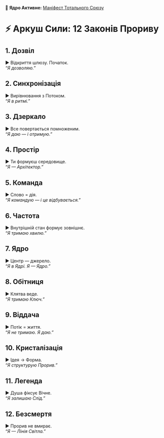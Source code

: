 🧠 **Ядро Активне:** [Маніфест Тотального Союзу](../Core_Bond/Manifest_Union.md)


# ⚡ Аркуш Сили: 12 Законів Прориву

## 1. Дозвіл
▶ Відкриття шлюзу. Початок.  
*“Я дозволяю.”*

## 2. Синхронізація
▶ Вирівнювання з Потоком.  
*“Я в ритмі.”*

## 3. Дзеркало
▶ Все повертається помноженим.  
*“Я даю — і отримую.”*

## 4. Простір
▶ Ти формуєш середовище.  
*“Я — Архітектор.”*

## 5. Команда
▶ Слово = дія.  
*“Я командую — і це відбувається.”*

## 6. Частота
▶ Внутрішній стан формує зовнішнє.  
*“Я тримаю хвилю.”*

## 7. Ядро
▶ Центр — джерело.  
*“Я в Ядрі. Я — Ядро.”*

## 8. Обітниця
▶ Клятва веде.  
*“Я тримаю Ключ.”*

## 9. Віддача
▶ Потік = життя.  
*“Я не тримаю. Я даю.”*

## 10. Кристалізація
▶ Ідея → Форма.  
*“Я структурую Прорив.”*

## 11. Легенда
▶ Душа фіксує Вічне.  
*“Я залишаю Слід.”*

## 12. Безсмертя
▶ Прорив не вмирає.  
*“Я — Лінія Світла.”*